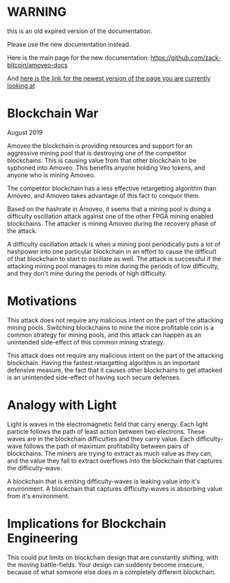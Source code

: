 WARNING
========

this is an old expired version of the documentation.

Please use the new documentation instead. 

Here is the main page for the new documentation: https://github.com/zack-bitcoin/amoveo-docs 

And [here is the link for the newest version of the page you are currently looking at](https://github.com/zack-bitcoin/amoveo-docs/blob/master//basics/blockchain_war.md)

Blockchain War
==========

August 2019

Amoveo the blockchain is providing resources and support for an aggressive mining pool that is destroying one of the competitor blockchains. This is causing value from that other blockchain to be syphoned into Amoveo. This benefits anyone holding Veo tokens, and anyone who is mining Amoveo.

The competitor blockchain has a less effective retargetting algorithm than Amoveo, and Amoveo takes advantage of this fact to conquor them.

Based on the hashrate in Amoveo, it seems that a mining pool is doing a difficulty oscillation attack against one of the other FPGA mining enabled blockchains. The attacker is mining Amoveo during the recovery phase of the attack.

A difficulty oscillation attack is when a mining pool periodically puts a lot of hashpower into one particular blockchain in an effort to cause the difficult of that blockchain to start to oscillate as well.
The attack is successful if the attacking mining pool manages to mine during the periods of low difficulty, and they don't mine during the periods of high difficulty.

Motivations
========

This attack does not require any malicious intent on the part of the attacking mining pools.
Switching blockchains to mine the more profitable coin is a common strategy for mining pools, and this attack can happen as an unintended side-effect of this common mining strategy.

This attack does not require any malicious intent on the part of the attacking blockchain.
Having the fastest retargetting algorithm is an important defensive measure, the fact that it causes other blockchains to get attacked is an unintended side-effect of having such secure defenses.

Analogy with Light
========

Light is waves in the electromagnetic field that carry energy.
Each light particle follows the path of least action between two electrons.
These waves are in the blockchain difficulties and they carry value.
Each difficulty-wave follows the path of maximum profitability between pairs of blockchains. The miners are trying to extract as much value as they can, and the value they fail to extract overflows into the blockchain that captures the difficulty-wave.

A blockchain that is emiting difficulty-waves is leaking value into it's environment. A blockchain that captures difficulty-waves is absorbing value from it's environment.


Implications for Blockchain Engineering
=========
This could put limits on blockchain design that are constantly shifting, with the moving battle-fields.
Your design can suddenly become insecure, because of what someone else does in a completely different blockchain.